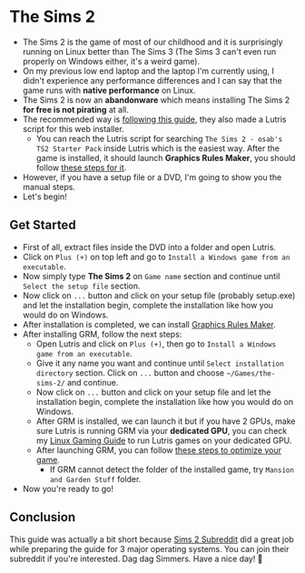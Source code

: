 # The Sims 2
- The Sims 2 is the game of most of our childhood and it is surprisingly running on Linux better than The Sims 3 (The Sims 3 can't even run properly on Windows either, it's a weird game).
- On my previous low end laptop and the laptop I'm currently using, I didn't experience any performance differences and I can say that the game runs with **native performance** on Linux.
- The Sims 2 is now an **abandonware** which means installing The Sims 2 **for free is not pirating** at all.
- The recommended way is [following this guide](https://github.com/voicemxil/TS2-Starter-Pack/wiki/Linux-Specifc-Setup-Steps), they also made a Lutris script for this web installer.
  - You can reach the Lutris script for searching `The Sims 2 - osab's TS2 Starter Pack` inside Lutris which is the easiest way. After the game is installed, it should launch **Graphics Rules Maker**, you should follow [these steps for it](https://docs.google.com/document/d/1UT0HX3cO4xLft2KozGypU_N7ZcGQVr-54QD9asFsx5U/edit#heading=h.6jnaz4t6d3vx).
- However, if you have a setup file or a DVD, I'm going to show you the manual steps.
- Let's begin!
## Get Started
- First of all, extract files inside the DVD into a folder and open Lutris.
- Click on `Plus (+)` on top left and go to `Install a Windows game from an executable`.
- Now simply type **The Sims 2** on `Game name` section and continue until `Select the setup file` section.
- Now click on `...` button and click on your setup file (probably setup.exe) and let the installation begin, complete the installation like how you would do on Windows.
- After installation is completed, we can install [Graphics Rules Maker](https://www.simsnetwork.com/tools/graphics-rules-maker).
- After installing GRM, follow the next steps:
  - Open Lutris and click on `Plus (+)`, then go to `Install a Windows game from an executable`.
  - Give it any name you want and continue until `Select installation directory` section. Click on `...` button and choose `~/Games/the-sims-2/` and continue.
  - Now click on `...` button and click on your setup file and let the installation begin, complete the installation like how you would do on Windows.
  - After GRM is installed, we can launch it but if you have 2 GPUs, make sure Lutris is running GRM via your **dedicated GPU**, you can check my [Linux Gaming Guide](https://github.com/cutiepenguins/Linux-Gaming-Guide/blob/main/Linux-Gaming-Guide.md#hybrid-graphics) to run Lutris games on your dedicated GPU.
  - After launching GRM, you can follow [these steps to optimize your game](https://docs.google.com/document/d/1UT0HX3cO4xLft2KozGypU_N7ZcGQVr-54QD9asFsx5U/edit#heading=h.6jnaz4t6d3vx).
    - If GRM cannot detect the folder of the installed game, try `Mansion and Garden Stuff` folder.
- Now you're ready to go!
## Conclusion
This guide was actually a bit short because [Sims 2 Subreddit](https://www.reddit.com/r/sims2/) did a great job while preparing the guide for 3 major operating systems. You can join their subreddit if you're interested. Dag dag Simmers. Have a nice day! 🐧
